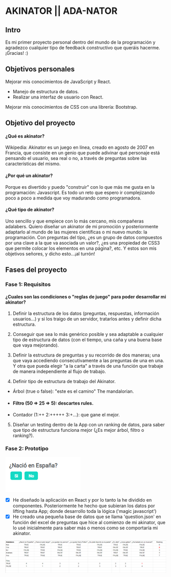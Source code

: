 # AKINATOR || ADA-NATOR

## Intro

Es mi primer proyecto personal dentro del mundo de la programación y agradezco cualquier tipo de feedback constructivo que queráis hacerme. ¡Gracias! :)

## Objetivos personales

Mejorar mis conocimientos de JavaScript y React.

- Manejo de estructura de datos.
- Realizar una interfaz de usuario con React.

Mejorar mis conocimientos de CSS con una librería: Bootstrap.

## Objetivo del proyecto

#### ¿Qué es akinator?

Wikipedia: Akinator es un juego en línea, creado en agosto de 2007 en Francia, que consiste en un genio que puede adivinar qué personaje está pensando el usuario, sea real o no, a través de preguntas sobre las características del mismo.

#### ¿Por qué un akinator?

Porque es divertido y puedo "construir" con lo que más me gusta en la programación: Javascript. Es todo un reto que espero ir complejizando poco a poco a medida que voy madurando como programadora.

#### ¿Qué tipo de akinator?

Uno sencillo y que empiece con lo más cercano, mis compañeras adalabers. Quiero diseñar un akinator de mi promoción y posteriormente adaptarlo al mundo de las mujeres científicas o mi nuevo mundo: la programación. Con preguntas del tipo, ¿es un grupo de datos compuestos por una clave a la que va asociada un valor?, ¿es una propiedad de CSS3 que permite colocar los elementos en una página?, etc. Y estos son mis objetivos señores, y dicho esto...¡al turrón!

## Fases del proyecto

### Fase 1: Requisitos

#### ¿Cuales son las condiciones o "reglas de juego" para poder desarrollar mi akinator?

1. Definir la estructura de los datos (preguntas, respuestas, información usuarios...) y si los traigo de un servidor, tratarlos antes y definir dicha estructura.

2. Conseguir que sea lo más genérico posible y sea adaptable a cualquier tipo de estructura de datos (con el tiempo, una caña y una buena base que vaya mejorando).

3. Definir la estructura de preguntas y su recorrido de dos maneras; una que vaya accediendo consecutivamente a las preguntas de una en una. Y otra que pueda elegir "a la carta" a través de una función que trabaje de manera independiente al flujo de trabajo.

4. Definir tipo de estructura de trabajo del Akinator.

- Árbol (true o false): "este es el camino" The mandalorian.
- #### Filtro (50 => 25 => 5): descartes rules.
- Contador (1:++ 2:+++++ 3:+...): que gane el mejor.

5. Diseñar un testing dentro de la App con un ranking de datos, para saber que tipo de estructura funciona mejor (¿Es mejor árbol, filtro o ranking?).

### Fase 2: Prototipo

![prototipo](prototipo.png)

- [x] He diseñado la aplicación en React y por lo tanto la he dividido en componentes. Posteriormente he hecho que subieran los datos por lifting hasta App; donde desarrollo toda la lógica ('magic javascript')
- [x] He creado una pequeña base de datos que se llama 'question.json' en función del excel de preguntas que hice al comienzo de mi akinator, que lo usé inicialmente para saber más o menos como se comportaría mi akinator.

![previo-estructura-datos](previo-estructura-datos.png)